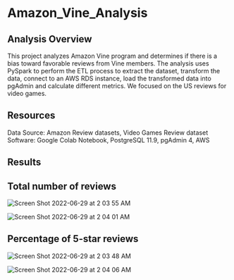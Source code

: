 # Amazon_Vine_Analysis


## Analysis Overview

This project analyzes Amazon Vine program and determines if there is a bias toward favorable reviews from Vine members.
The analysis uses PySpark to perform the ETL process to extract the dataset, transform the data, connect to an AWS RDS instance, load the transformed data into pgAdmin and calculate different metrics.
We focused on the US reviews for video games.


## Resources

Data Source: Amazon Review datasets, Video Games Review dataset
Software: Google Colab Notebook, PostgreSQL 11.9, pgAdmin 4, AWS

 
## Results

## Total number of reviews

![Screen Shot 2022-06-29 at 2 03 55 AM](https://user-images.githubusercontent.com/100106554/176363203-e03f6b20-d3d6-47a6-b349-71b1c0bbda19.png)



![Screen Shot 2022-06-29 at 2 04 01 AM](https://user-images.githubusercontent.com/100106554/176363222-ae0b0963-3df2-416a-9b18-6e0325340724.png)

## Percentage of 5-star reviews


![Screen Shot 2022-06-29 at 2 03 48 AM](https://user-images.githubusercontent.com/100106554/176363177-5c9c34c8-8116-41fc-bd90-a7a93643b1e2.png)



![Screen Shot 2022-06-29 at 2 04 06 AM](https://user-images.githubusercontent.com/100106554/176363238-a452fb0a-4c36-4f9f-b8b2-c752e5814d4e.png)
